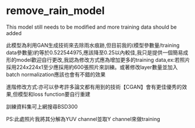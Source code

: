 # remove_rain_model
This model still needs to be modified and more training data should be added

此模型為利用GAN生成技術來去除雨水痕跡,但目前我的(模型參數量/training data參數量)約等於0.522544975,應該降至0.25以內較佳,我只是提供一個簡易成形的model歡迎自行更改,我認為修改方式應為增加更多的training data,ex:若照片採用224x224x1至少應採用約600張照片來訓練。或著修改layer數量並加入batch normalization應該也會有不錯的效果


進階修改方式:亦可以參考許多論文都有用到的技術【CGAN】會有更佳優秀的效果,但模型和loss function要自行重建


訓練資料集可上網搜尋BSD300


PS:此處照片我將其分解為YUV channel並取Y channel來做training

